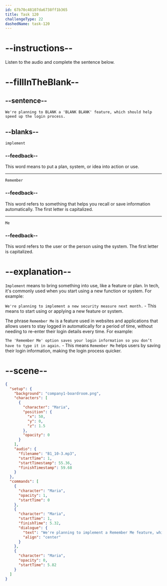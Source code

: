 ```yaml
---
id: 67b70c48107da6738ff1b365
title: Task 120
challengeType: 22
dashedName: task-120
---
```


<!-- (audio) Maria: We're planning to implement a 'Remember Me' feature, which should help speed up the login process. -->

# --instructions--

Listen to the audio and complete the sentence below.

# --fillInTheBlank--

## --sentence--

`We're planning to BLANK a 'BLANK BLANK' feature, which should help speed up the login process.`

## --blanks--

`implement`

### --feedback--

This word means to put a plan, system, or idea into action or use.

---

`Remember`

### --feedback--

This word refers to something that helps you recall or save information automatically. The first letter is capitalized.

---

`Me`

### --feedback--

This word refers to the user or the person using the system. The first letter is capitalized.

# --explanation--

`Implement` means to bring something into use, like a feature or plan. In tech, it's commonly used when you start using a new function or system. For example:

`We're planning to implement a new security measure next month.` - This means to start using or applying a new feature or system.

The phrase `Remember Me` is a feature used in websites and applications that allows users to stay logged in automatically for a period of time, without needing to re-enter their login details every time. For example:

`The 'Remember Me' option saves your login information so you don’t have to type it in again.` - This means `Remember Me` helps users by saving their login information, making the login process quicker.

# --scene--

```json
{
  "setup": {
    "background": "company1-boardroom.png",
    "characters": [
      {
        "character": "Maria",
        "position": {
          "x": 50,
          "y": 0,
          "z": 1.5
        },
        "opacity": 0
      }
    ],
    "audio": {
      "filename": "B1_10-3.mp3",
      "startTime": 1,
      "startTimestamp": 55.36,
      "finishTimestamp": 59.68
    }
  },
  "commands": [
    {
      "character": "Maria",
      "opacity": 1,
      "startTime": 0
    },
    {
      "character": "Maria",
      "startTime": 1,
      "finishTime": 5.32,
      "dialogue": {
        "text": "We're planning to implement a Remember Me feature, which should help speed up the login process.",
        "align": "center"
      }
    },
    {
      "character": "Maria",
      "opacity": 0,
      "startTime": 5.82
    }
  ]
}
```
